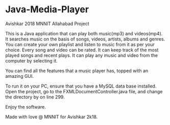 # Java-Media-Player
Avishkar 2018 MNNIT Allahabad Project

This is a Java application that can play both music(mp3) and videos(mp4). It searches music on the basis of songs, videos, artists, albums and genres. You can create your own playlist and listen to music from it as per your choice. Every song and video can be rated. It can keep track of the most played songs and recent plays. It can play any music and video from the computer by selecting it.

You can find all the features that a music player has, topped with an amazing GUI.

To run it on your PC, ensure that you have a MySQL data base installed. Open the project, go to the FXMLDocumentController.java file, and change the directory by on line 299.

Enjoy the software.

Made with love @ MNNIT for Avishkar 2k18.
